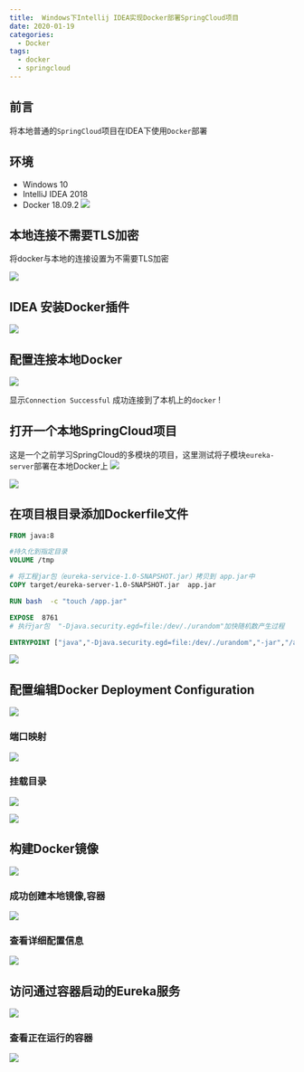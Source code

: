 ```yaml
---
title:  Windows下Intellij IDEA实现Docker部署SpringCloud项目
date: 2020-01-19
categories:
  - Docker
tags:
  - docker
  - springcloud
---
```

## 前言
将本地普通的`SpringCloud`项目在IDEA下使用`Docker`部署
## 环境
- Windows 10
- IntelliJ IDEA 2018
- Docker  18.09.2
![](https://user-gold-cdn.xitu.io/2020/1/19/16fbdacb69f40bd5?w=727&h=611&f=png&s=90949)
## 本地连接不需要TLS加密
将docker与本地的连接设置为不需要TLS加密

![](https://user-gold-cdn.xitu.io/2020/1/19/16fbd1cd5308b144?w=1042&h=717&f=png&s=89802)

## IDEA 安装Docker插件

![](https://user-gold-cdn.xitu.io/2020/1/19/16fbd1f59d00c9af?w=1299&h=872&f=png&s=118772)

## 配置连接本地Docker


![](https://user-gold-cdn.xitu.io/2020/1/19/16fbd20b3000d58a?w=1299&h=872&f=png&s=77294)

显示`Connection Successful` 成功连接到了本机上的`docker` !

## 打开一个本地SpringCloud项目

这是一个之前学习SpringCloud的多模块的项目，这里测试将子模块`eureka-server`部署在本地Docker上
![](https://user-gold-cdn.xitu.io/2020/1/19/16fbd4d40150e078?w=1887&h=694&f=png&s=166850)


![](https://user-gold-cdn.xitu.io/2020/1/19/16fbd53dcf89819f?w=1882&h=702&f=png&s=142449)

## 在项目根目录添加Dockerfile文件
```dockerfile
FROM java:8

#持久化到指定目录
VOLUME /tmp

# 将工程jar包（eureka-service-1.0-SNAPSHOT.jar）拷贝到 app.jar中
COPY target/eureka-server-1.0-SNAPSHOT.jar  app.jar

RUN bash  -c "touch /app.jar"

EXPOSE  8761
# 执行jar包  "-Djava.security.egd=file:/dev/./urandom"加快随机数产生过程

ENTRYPOINT ["java","-Djava.security.egd=file:/dev/./urandom","-jar","/app.jar"]
```

![](https://user-gold-cdn.xitu.io/2020/1/19/16fbd5b1de93aaae?w=1868&h=463&f=png&s=87142)
## 配置编辑Docker Deployment Configuration


![](https://user-gold-cdn.xitu.io/2020/1/19/16fbd6357a5c7b8a?w=604&h=1010&f=png&s=85903)

### 端口映射

![](https://user-gold-cdn.xitu.io/2020/1/19/16fbd64f66aa399f?w=636&h=166&f=png&s=12120)
### 挂载目录

![](https://user-gold-cdn.xitu.io/2020/1/19/16fbd986093a1da2?w=626&h=250&f=png&s=14686)


![](https://user-gold-cdn.xitu.io/2020/1/19/16fbd988f6f991af?w=604&h=1010&f=png&s=61431)

## 构建Docker镜像

![](https://user-gold-cdn.xitu.io/2020/1/19/16fbd9cb393905f1?w=1865&h=814&f=png&s=137012)
### 成功创建本地镜像,容器

![](https://user-gold-cdn.xitu.io/2020/1/19/16fbd9b17152f5ac?w=1822&h=672&f=png&s=82170)

### 查看详细配置信息

![](https://user-gold-cdn.xitu.io/2020/1/19/16fbd9f85e93c1a7?w=1871&h=418&f=png&s=66869)

## 访问通过容器启动的Eureka服务

![](https://user-gold-cdn.xitu.io/2020/1/19/16fbda07f2f4128a?w=1903&h=985&f=png&s=138437)

### 查看正在运行的容器

![](https://user-gold-cdn.xitu.io/2020/1/19/16fbda26f7dbe611?w=1875&h=113&f=png&s=24230)
